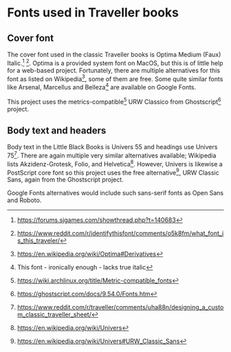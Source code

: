 # Fonts used in Traveller books

## Cover font

The cover font used in the classic Traveller books is Optima Medium (Faux) Italic.[^1] [^2]. Optima is a provided system font on MacOS, but this is of little help for a web-based project. Fortunately, there are multiple alternatives for this font as listed on Wikipedia[^3], some of them are free. Some quite similar fonts like Arsenal, Marcellus and Belleza[^4] are available on Google Fonts.

This project uses the metrics-compatible[^5] URW Classico from Ghostscript[^6] project.

## Body text and headers

Body text in the Little Black Books is Univers 55 and headings use Univers 75[^7]. There are again multiple very similar alternatives available; Wikipedia lists Akzidenz-Grotesk, Folio, and Helvetica[^8]. However, Univers is likewise a PostScript core font so this project uses the free alternative[^9], URW Classic Sans, again from the Ghostscript project.

Google Fonts alternatives would include such sans-serif fonts as Open Sans and Roboto.

[^1]: https://forums.sjgames.com/showthread.php?t=140683
[^2]: https://www.reddit.com/r/identifythisfont/comments/o5k8fm/what_font_is_this_traveler/
[^3]: https://en.wikipedia.org/wiki/Optima#Derivatives
[^4]: This font - ironically enough - lacks true italic
[^5]: https://wiki.archlinux.org/title/Metric-compatible_fonts
[^6]: https://ghostscript.com/docs/9.54.0/Fonts.htm
[^7]: https://www.reddit.com/r/traveller/comments/uha88n/designing_a_custom_classic_traveller_sheet/
[^8]: https://en.wikipedia.org/wiki/Univers
[^9]: https://en.wikipedia.org/wiki/Univers#URW_Classic_Sans
